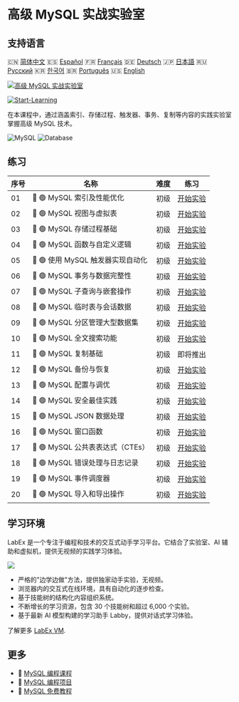 # 高级 MySQL 实战实验室

## 支持语言

🇨🇳 [简体中文](README_zh.md) 🇪🇸 [Español](README_es.md) 🇫🇷 [Français](README_fr.md) 🇩🇪 [Deutsch](README_de.md) 🇯🇵 [日本語](README_ja.md) 🇷🇺 [Русский](README_ru.md) 🇰🇷 [한국어](README_ko.md) 🇧🇷 [Português](README_pt.md) 🇺🇸 [English](README.md) 

[![高级 MySQL 实战实验室](https://cover-creator.labex.io/advanced-mysql-practical-labs.png?lang=zh)](https://labex.io/zh/courses/advanced-mysql-practical-labs)

[![Start-Learning](https://img.shields.io/badge/Start-Learning-whitesmoke?style=for-the-badge)](https://labex.io/zh/courses/advanced-mysql-practical-labs)

在本课程中，通过涵盖索引、存储过程、触发器、事务、复制等内容的实践实验室掌握高级 MySQL 技术。

![MySQL](https://img.shields.io/badge/MySQL-whitesmoke?style=for-the-badge&logo=mysql)
![Database](https://img.shields.io/badge/Database-whitesmoke?style=for-the-badge&logo=database)


## 练习

|   序号 | 名称                              | 难度   | 练习                                                                                                                         |
|--------|-----------------------------------|--------|------------------------------------------------------------------------------------------------------------------------------|
|     01 | 📖 🟢 MySQL 索引及性能优化        | 初级   | <a target='_blank' href='https://labex.io/zh/tutorials/mysql-mysql-indexes-and-performance-optimization-550910'>开始实验</a> |
|     02 | 📖 🟢 MySQL 视图与虚拟表          | 初级   | <a target='_blank' href='https://labex.io/zh/tutorials/mysql-mysql-views-and-virtual-tables-550920'>开始实验</a>             |
|     03 | 📖 🟢 MySQL 存储过程基础          | 初级   | <a target='_blank' href='https://labex.io/zh/tutorials/mysql-mysql-stored-procedures-basics-550915'>开始实验</a>             |
|     04 | 📖 🟢 MySQL 函数与自定义逻辑      | 初级   | <a target='_blank' href='https://labex.io/zh/tutorials/mysql-mysql-functions-and-custom-logic-550908'>开始实验</a>           |
|     05 | 📖 🟢 使用 MySQL 触发器实现自动化 | 初级   | <a target='_blank' href='https://labex.io/zh/tutorials/mysql-mysql-triggers-for-automation-550919'>开始实验</a>              |
|     06 | 📖 🟢 MySQL 事务与数据完整性      | 初级   | <a target='_blank' href='https://labex.io/zh/tutorials/mysql-mysql-transactions-and-data-integrity-550918'>开始实验</a>      |
|     07 | 📖 🟢 MySQL 子查询与嵌套操作      | 初级   | <a target='_blank' href='https://labex.io/zh/tutorials/mysql-mysql-subqueries-and-nested-operations-550916'>开始实验</a>     |
|     08 | 📖 🟢 MySQL 临时表与会话数据      | 初级   | <a target='_blank' href='https://labex.io/zh/tutorials/mysql-mysql-temporary-tables-and-session-data-550917'>开始实验</a>    |
|     09 | 📖 🟢 MySQL 分区管理大型数据集    | 初级   | <a target='_blank' href='https://labex.io/zh/tutorials/mysql-mysql-partitioning-for-large-datasets-550912'>开始实验</a>      |
|     10 | 📖 🟢 MySQL 全文搜索功能          | 初级   | <a target='_blank' href='https://labex.io/zh/tutorials/mysql-mysql-full-text-search-capabilities-550907'>开始实验</a>        |
|     11 | 📖 🟢 MySQL 复制基础              | 初级   | 即将推出                                                                                                                     |
|     12 | 📖 🟢 MySQL 备份与恢复            | 初级   | <a target='_blank' href='https://labex.io/zh/tutorials/mysql-mysql-backup-and-recovery-550902'>开始实验</a>                  |
|     13 | 📖 🟢 MySQL 配置与调优            | 初级   | <a target='_blank' href='https://labex.io/zh/tutorials/mysql-mysql-configuration-and-tuning-550904'>开始实验</a>             |
|     14 | 📖 🟢 MySQL 安全最佳实践          | 初级   | <a target='_blank' href='https://labex.io/zh/tutorials/mysql-mysql-security-best-practices-550914'>开始实验</a>              |
|     15 | 📖 🟢 MySQL JSON 数据处理         | 初级   | <a target='_blank' href='https://labex.io/zh/tutorials/mysql-mysql-json-data-handling-550911'>开始实验</a>                   |
|     16 | 📖 🟢 MySQL 窗口函数              | 初级   | <a target='_blank' href='https://labex.io/zh/tutorials/mysql-mysql-window-functions-550921'>开始实验</a>                     |
|     17 | 📖 🟢 MySQL 公共表表达式（CTEs）  | 初级   | <a target='_blank' href='https://labex.io/zh/tutorials/mysql-mysql-common-table-expressions-ctes-550903'>开始实验</a>        |
|     18 | 📖 🟢 MySQL 错误处理与日志记录    | 初级   | <a target='_blank' href='https://labex.io/zh/tutorials/mysql-mysql-error-handling-and-logging-550905'>开始实验</a>           |
|     19 | 📖 🟢 MySQL 事件调度器            | 初级   | <a target='_blank' href='https://labex.io/zh/tutorials/mysql-mysql-event-scheduler-550906'>开始实验</a>                      |
|     20 | 📖 🟢 MySQL 导入和导出操作        | 初级   | <a target='_blank' href='https://labex.io/zh/tutorials/mysql-mysql-import-and-export-operations-550909'>开始实验</a>         |

## 学习环境

LabEx 是一个专注于编程和技术的交互式动手学习平台。它结合了实验室、AI 辅助和虚拟机，提供无视频的实践学习体验。

![](https://tutorial-screenshot.getvm.io/images/vm-1725247253.png)

- 严格的"边学边做"方法，提供独家动手实验，无视频。
- 浏览器内的交互式在线环境，具有自动化的逐步检查。
- 基于技能树的结构化内容组织系统。
- 不断增长的学习资源，包含 30 个技能树和超过 6,000 个实验。
- 基于最新 AI 模型构建的学习助手 Labby，提供对话式学习体验。

了解更多 [LabEx VM](https://support.labex.io/using-labex/virtual-machine).

## 更多

- 🔗 [MySQL 编程课程](https://github.com/labex-labs/awesome-programming-courses)
- 🔗 [MySQL 编程项目](https://github.com/labex-labs/awesome-programming-projects)
- 🔗 [MySQL 免费教程](https://github.com/labex-labs/mysql-free-tutorials)

